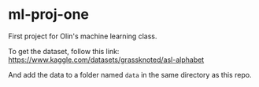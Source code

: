 # ml-proj-one
First project for Olin's machine learning class.

To get the dataset, follow this link: https://www.kaggle.com/datasets/grassknoted/asl-alphabet

And add the data to a folder named `data` in the same directory as this repo.
